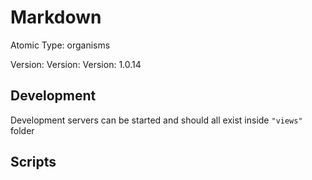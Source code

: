 # Markdown

Atomic Type: organisms

Version: Version: Version: 1.0.14





## Development

Development servers can be started and should all exist inside `"views"` folder

## Scripts
